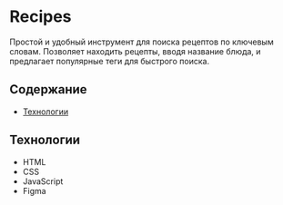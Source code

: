 # Recipes

Простой и удобный инструмент для поиска рецептов по ключевым словам. Позволяет находить рецепты, вводя название блюда, и предлагает популярные теги для быстрого поиска.

## Содержание

- [Технологии](#технологии)

## Технологии

- HTML
- CSS
- JavaScript
- Figma
